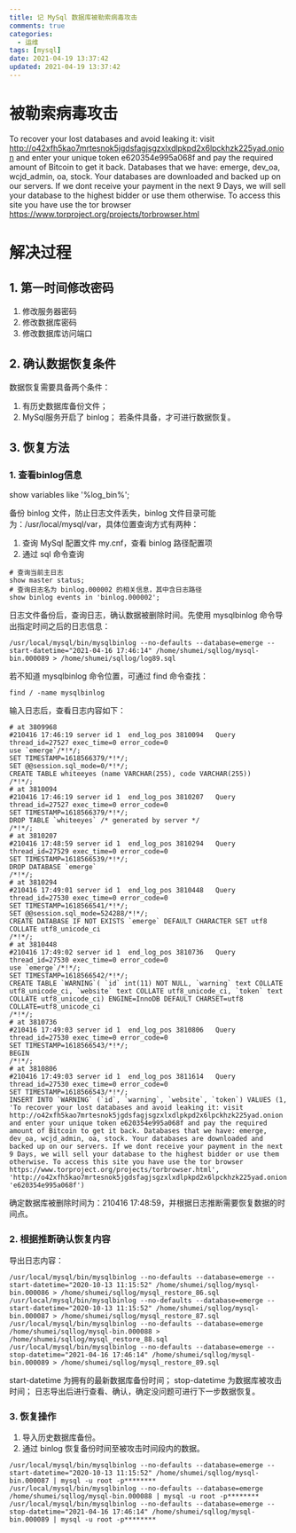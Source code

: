 ```yaml
---
title: 记 MySql 数据库被勒索病毒攻击
comments: true
categories:
  - 运维
tags: [mysql]
date: 2021-04-19 13:37:42
updated: 2021-04-19 13:37:42
---
```


# 被勒索病毒攻击

To recover your lost databases and avoid leaking it: visit http://o42xfh5kao7mrtesnok5jgdsfagjsgzxlxdlpkpd2x6lpckhzk225yad.onion and enter your unique token e620354e995a068f and pay the required amount of Bitcoin to get it back. Databases that we have: emerge, dev_oa, wcjd_admin, oa, stock. Your databases are downloaded and backed up on our servers. If we dont receive your payment in the next 9 Days, we will sell your database to the highest bidder or use them otherwise. To access this site you have use the tor browser https://www.torproject.org/projects/torbrowser.html

# 解决过程
## 1. 第一时间修改密码
1. 修改服务器密码
2. 修改数据库密码
3. 修改数据库访问端口
## 2. 确认数据恢复条件
数据恢复需要具备两个条件：
1. 有历史数据库备份文件；
2. MySql服务开启了 binlog；
若条件具备，才可进行数据恢复。
## 3. 恢复方法
### 1. 查看binlog信息
show variables like '%log_bin%';

备份 binlog 文件，防止日志文件丢失，binlog 文件目录可能为：/usr/local/mysql/var，具体位置查询方式有两种：
1. 查询 MySql 配置文件 my.cnf，查看 binlog 路径配置项
2. 通过 sql 命令查询
```
# 查询当前主日志
show master status; 
# 查询日志名为 binlog.000002 的相关信息，其中含日志路径
show binlog events in 'binlog.000002';
```

日志文件备份后，查询日志，确认数据被删除时间。先使用 mysqlbinlog 命令导出指定时间之后的日志信息：
```
/usr/local/mysql/bin/mysqlbinlog --no-defaults --database=emerge --start-datetime="2021-04-16 17:46:14" /home/shumei/sqllog/mysql-bin.000089 > /home/shumei/sqllog/log89.sql
```

若不知道 mysqlbinlog 命令位置，可通过 find 命令查找：
```
find / -name mysqlbinlog
```

输入日志后，查看日志内容如下：
```
# at 3809968
#210416 17:46:19 server id 1  end_log_pos 3810094 	Query	thread_id=27527	exec_time=0	error_code=0
use `emerge`/*!*/;
SET TIMESTAMP=1618566379/*!*/;
SET @@session.sql_mode=0/*!*/;
CREATE TABLE whiteeyes (name VARCHAR(255), code VARCHAR(255))
/*!*/;
# at 3810094
#210416 17:46:19 server id 1  end_log_pos 3810207 	Query	thread_id=27527	exec_time=0	error_code=0
SET TIMESTAMP=1618566379/*!*/;
DROP TABLE `whiteeyes` /* generated by server */
/*!*/;
# at 3810207
#210416 17:48:59 server id 1  end_log_pos 3810294 	Query	thread_id=27529	exec_time=0	error_code=0
SET TIMESTAMP=1618566539/*!*/;
DROP DATABASE `emerge`
/*!*/;
# at 3810294
#210416 17:49:01 server id 1  end_log_pos 3810448 	Query	thread_id=27530	exec_time=0	error_code=0
SET TIMESTAMP=1618566541/*!*/;
SET @@session.sql_mode=524288/*!*/;
CREATE DATABASE IF NOT EXISTS `emerge` DEFAULT CHARACTER SET utf8 COLLATE utf8_unicode_ci
/*!*/;
# at 3810448
#210416 17:49:02 server id 1  end_log_pos 3810736 	Query	thread_id=27530	exec_time=0	error_code=0
use `emerge`/*!*/;
SET TIMESTAMP=1618566542/*!*/;
CREATE TABLE `WARNING`( `id` int(11) NOT NULL, `warning` text COLLATE utf8_unicode_ci, `website` text COLLATE utf8_unicode_ci, `token` text COLLATE utf8_unicode_ci) ENGINE=InnoDB DEFAULT CHARSET=utf8 COLLATE=utf8_unicode_ci
/*!*/;
# at 3810736
#210416 17:49:03 server id 1  end_log_pos 3810806 	Query	thread_id=27530	exec_time=0	error_code=0
SET TIMESTAMP=1618566543/*!*/;
BEGIN
/*!*/;
# at 3810806
#210416 17:49:03 server id 1  end_log_pos 3811614 	Query	thread_id=27530	exec_time=0	error_code=0
SET TIMESTAMP=1618566543/*!*/;
INSERT INTO `WARNING` (`id`, `warning`, `website`, `token`) VALUES (1, 'To recover your lost databases and avoid leaking it: visit http://o42xfh5kao7mrtesnok5jgdsfagjsgzxlxdlpkpd2x6lpckhzk225yad.onion and enter your unique token e620354e995a068f and pay the required amount of Bitcoin to get it back. Databases that we have: emerge, dev_oa, wcjd_admin, oa, stock. Your databases are downloaded and backed up on our servers. If we dont receive your payment in the next 9 Days, we will sell your database to the highest bidder or use them otherwise. To access this site you have use the tor browser https://www.torproject.org/projects/torbrowser.html', 'http://o42xfh5kao7mrtesnok5jgdsfagjsgzxlxdlpkpd2x6lpckhzk225yad.onion', 'e620354e995a068f')
```

确定数据库被删除时间为：210416 17:48:59，并根据日志推断需要恢复数据的时间点。
### 2. 根据推断确认恢复内容
导出日志内容：
```
/usr/local/mysql/bin/mysqlbinlog --no-defaults --database=emerge --start-datetime="2020-10-13 11:15:52" /home/shumei/sqllog/mysql-bin.000086 > /home/shumei/sqllog/mysql_restore_86.sql
/usr/local/mysql/bin/mysqlbinlog --no-defaults --database=emerge --start-datetime="2020-10-13 11:15:52" /home/shumei/sqllog/mysql-bin.000087 > /home/shumei/sqllog/mysql_restore_87.sql
/usr/local/mysql/bin/mysqlbinlog --no-defaults --database=emerge /home/shumei/sqllog/mysql-bin.000088 > /home/shumei/sqllog/mysql_restore_88.sql
/usr/local/mysql/bin/mysqlbinlog --no-defaults --database=emerge --stop-datetime="2021-04-16 17:46:14" /home/shumei/sqllog/mysql-bin.000089 > /home/shumei/sqllog/mysql_restore_89.sql
```

start-datetime 为拥有的最新数据库备份时间；
stop-datetime 为数据库被攻击时间；
日志导出后进行查看、确认，确定没问题可进行下一步数据恢复。
### 3. 恢复操作
1. 导入历史数据库备份。
2. 通过 binlog 恢复备份时间至被攻击时间段内的数据。

```
/usr/local/mysql/bin/mysqlbinlog --no-defaults --database=emerge --start-datetime="2020-10-13 11:15:52" /home/shumei/sqllog/mysql-bin.000087 | mysql -u root -p********
/usr/local/mysql/bin/mysqlbinlog --no-defaults --database=emerge /home/shumei/sqllog/mysql-bin.000088 | mysql -u root -p********
/usr/local/mysql/bin/mysqlbinlog --no-defaults --database=emerge --stop-datetime="2021-04-16 17:46:14" /home/shumei/sqllog/mysql-bin.000089 | mysql -u root -p********
```

